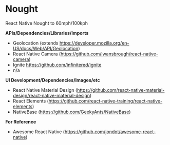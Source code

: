 # Nought
React Native Nought to 60mph/100kph
  
**APIs/Dependencies/Libraries/Imports**
  * Geolocation (extends https://developer.mozilla.org/en-US/docs/Web/API/Geolocation)
  * React Native Camera (https://github.com/lwansbrough/react-native-camera)
  * Ignite https://github.com/infinitered/ignite
  * n/a
    
**UI Development/Dependencies/Images/etc**
  * React Native Material Design (https://github.com/react-native-material-design/react-native-material-design)
  * React Elements (https://github.com/react-native-training/react-native-elements)
  * NativeBase (https://github.com/GeekyAnts/NativeBase)
  
**For Reference**
  * Awesome React Native (https://github.com/jondot/awesome-react-native)
   
